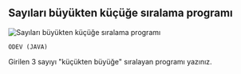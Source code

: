## Sayıları büyükten küçüğe sıralama programı
![Sayıları büyükten küçüğe sıralama programı](https://patika-prod.s3-eu-central-1.amazonaws.com/userFiles/mevlut/projects/w9DwuYcvybNnxSEyr-sayilari-siralama)

```
ÖDEV (JAVA)
```
Girilen 3 sayıyı "küçükten büyüğe" sıralayan programı yazınız.